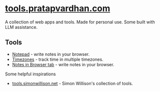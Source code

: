 # [tools.pratapvardhan.com](https://tools.pratapvardhan.com)

A collection of web apps and tools.
Made for personal use.
Some built with LLM assistance.

## Tools

- [Notepad](notepad/) - write notes in your browser.
- [Timezones](timezones/) - track time in multiple timezones.
- [Notes in Browser tab](https://pratapvardhan.com/notes/browser/note-taking/) - write notes in your browser.

Some helpful inspirations

- [tools.simonwillison.net](https://tools.simonwillison.net) - Simon Willison's collection of tools.
